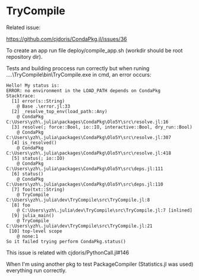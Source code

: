 # TryCompile
Related issue:

https://github.com/cjdoris/CondaPkg.jl/issues/36

To create an app run file deploy/compile_app.sh (workdir should be root repository dir).

Tests and building proccess run correctly but when runing ....\TryCompile\bin\TryCompile.exe in cmd, an error occurs:
```
Hello! My status is:
ERROR: no environment in the LOAD_PATH depends on CondaPkg
Stacktrace:
  [1] error(s::String)
    @ Base .\error.jl:33
  [2] _resolve_top_env(load_path::Any)
    @ CondaPkg C:\Users\yzh\.julia\packages\CondaPkg\Olo5Y\src\resolve.jl:16
  [3] resolve(; force::Bool, io::IO, interactive::Bool, dry_run::Bool)
    @ CondaPkg C:\Users\yzh\.julia\packages\CondaPkg\Olo5Y\src\resolve.jl:307
  [4] is_resolved()
    @ CondaPkg C:\Users\yzh\.julia\packages\CondaPkg\Olo5Y\src\resolve.jl:418
  [5] status(; io::IO)
    @ CondaPkg C:\Users\yzh\.julia\packages\CondaPkg\Olo5Y\src\deps.jl:111
  [6] status()
    @ CondaPkg C:\Users\yzh\.julia\packages\CondaPkg\Olo5Y\src\deps.jl:110
  [7] foo(txt::String)
    @ TryCompile C:\Users\yzh\.julia\dev\TryCompile\src\TryCompile.jl:8
  [8] foo
    @ C:\Users\yzh\.julia\dev\TryCompile\src\TryCompile.jl:7 [inlined]
  [9] julia_main()
    @ TryCompile C:\Users\yzh\.julia\dev\TryCompile\src\TryCompile.jl:21
 [10] top-level scope
    @ none:1
So it failed trying perform CondaPkg.status()
```
This issue is related with cjdoris/PythonCall.jl#146

When I'm using another pkg to test PackageCompiler (Statistics.jl was used) everything run correctly.
